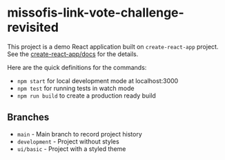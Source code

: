 # missofis-link-vote-challenge-revisited

This project is a demo React application built on `create-react-app` project. See the [create-react-app/docs](https://create-react-app.dev/docs/getting-started "Getting Started | Create React App") for the details.

Here are the quick definitions for the commands:

- `npm start` for local development mode at localhost:3000
- `npm test` for running tests in watch mode
- `npm run build` to create a production ready build

## Branches

- `main` - Main branch to record project history
- `development` - Project without styles
- `ui/basic` - Project with a styled theme
